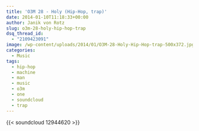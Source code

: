 ```yaml
---
title: 'O3M 28 - Holy (Hip-Hop, trap)'
date: 2014-01-10T11:18:33+00:00
author: Janik von Rotz
slug: o3m-28-holy-hip-hop-trap
dsq_thread_id:
  - "2109423091"
image: /wp-content/uploads/2014/01/O3M-28-Holy-Hip-Hop-trap-500x372.jpg
categories:
  - Music
tags:
  - hip-hop
  - machine
  - man
  - music
  - o3m
  - one
  - soundcloud
  - trap
---
```

{{< soundcloud 12944620 >}}